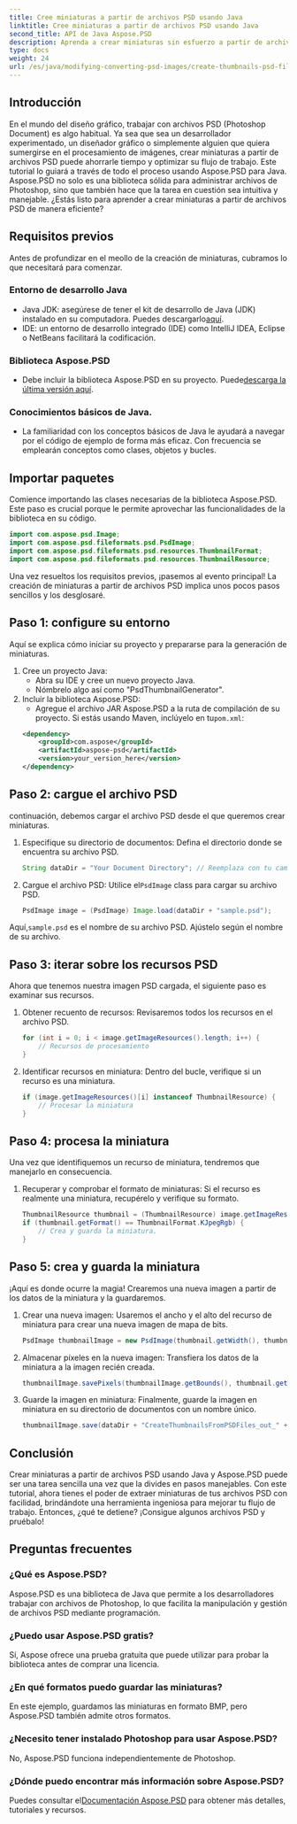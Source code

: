 ```yaml
---
title: Cree miniaturas a partir de archivos PSD usando Java
linktitle: Cree miniaturas a partir de archivos PSD usando Java
second_title: API de Java Aspose.PSD
description: Aprenda a crear miniaturas sin esfuerzo a partir de archivos PSD utilizando Java y Aspose.PSD. Siga nuestra guía paso a paso para un procesamiento de imágenes perfecto.
type: docs
weight: 24
url: /es/java/modifying-converting-psd-images/create-thumbnails-psd-files/
---
```

## Introducción
En el mundo del diseño gráfico, trabajar con archivos PSD (Photoshop Document) es algo habitual. Ya sea que sea un desarrollador experimentado, un diseñador gráfico o simplemente alguien que quiera sumergirse en el procesamiento de imágenes, crear miniaturas a partir de archivos PSD puede ahorrarle tiempo y optimizar su flujo de trabajo. Este tutorial lo guiará a través de todo el proceso usando Aspose.PSD para Java. Aspose.PSD no solo es una biblioteca sólida para administrar archivos de Photoshop, sino que también hace que la tarea en cuestión sea intuitiva y manejable. ¿Estás listo para aprender a crear miniaturas a partir de archivos PSD de manera eficiente?
## Requisitos previos
Antes de profundizar en el meollo de la creación de miniaturas, cubramos lo que necesitará para comenzar.
### Entorno de desarrollo Java
-  Java JDK: asegúrese de tener el kit de desarrollo de Java (JDK) instalado en su computadora. Puedes descargarlo[aquí](https://www.oracle.com/java/technologies/javase-jdk11-downloads.html).
- IDE: un entorno de desarrollo integrado (IDE) como IntelliJ IDEA, Eclipse o NetBeans facilitará la codificación.
### Biblioteca Aspose.PSD
- Debe incluir la biblioteca Aspose.PSD en su proyecto. Puede[descarga la última versión aquí](https://releases.aspose.com/psd/java/).
### Conocimientos básicos de Java.
- La familiaridad con los conceptos básicos de Java le ayudará a navegar por el código de ejemplo de forma más eficaz. Con frecuencia se emplearán conceptos como clases, objetos y bucles.
## Importar paquetes
Comience importando las clases necesarias de la biblioteca Aspose.PSD. Este paso es crucial porque le permite aprovechar las funcionalidades de la biblioteca en su código.
```java
import com.aspose.psd.Image;
import com.aspose.psd.fileformats.psd.PsdImage;
import com.aspose.psd.fileformats.psd.resources.ThumbnailFormat;
import com.aspose.psd.fileformats.psd.resources.ThumbnailResource;
```
Una vez resueltos los requisitos previos, ¡pasemos al evento principal! La creación de miniaturas a partir de archivos PSD implica unos pocos pasos sencillos y los desglosaré.
## Paso 1: configure su entorno
Aquí se explica cómo iniciar su proyecto y prepararse para la generación de miniaturas.
1. Cree un proyecto Java:
   - Abra su IDE y cree un nuevo proyecto Java.
   - Nómbrelo algo así como "PsdThumbnailGenerator".
2. Incluir la biblioteca Aspose.PSD:
   -  Agregue el archivo JAR Aspose.PSD a la ruta de compilación de su proyecto. Si estás usando Maven, inclúyelo en tu`pom.xml`:
     ```xml
     <dependency>
         <groupId>com.aspose</groupId>
         <artifactId>aspose-psd</artifactId>
         <version>your_version_here</version>
     </dependency>
     ```
## Paso 2: cargue el archivo PSD
continuación, debemos cargar el archivo PSD desde el que queremos crear miniaturas. 
1. Especifique su directorio de documentos:
   Defina el directorio donde se encuentra su archivo PSD.
   ```java
   String dataDir = "Your Document Directory"; // Reemplaza con tu camino
   ```
2. Cargue el archivo PSD:
    Utilice el`PsdImage` class para cargar su archivo PSD.
   ```java
   PsdImage image = (PsdImage) Image.load(dataDir + "sample.psd");
   ```
 Aquí,`sample.psd` es el nombre de su archivo PSD. Ajústelo según el nombre de su archivo.
## Paso 3: iterar sobre los recursos PSD
Ahora que tenemos nuestra imagen PSD cargada, el siguiente paso es examinar sus recursos.
1. Obtener recuento de recursos:
   Revisaremos todos los recursos en el archivo PSD.
   ```java
   for (int i = 0; i < image.getImageResources().length; i++) {
       // Recursos de procesamiento
   }
   ```
   
2. Identificar recursos en miniatura:
   Dentro del bucle, verifique si un recurso es una miniatura.
   ```java
   if (image.getImageResources()[i] instanceof ThumbnailResource) {
       // Procesar la miniatura
   }
   ```
## Paso 4: procesa la miniatura
Una vez que identifiquemos un recurso de miniatura, tendremos que manejarlo en consecuencia.
1. Recuperar y comprobar el formato de miniaturas:
   Si el recurso es realmente una miniatura, recupérelo y verifique su formato.
   ```java
   ThumbnailResource thumbnail = (ThumbnailResource) image.getImageResources()[i];
   if (thumbnail.getFormat() == ThumbnailFormat.KJpegRgb) {
       // Crea y guarda la miniatura.
   }
   ```
## Paso 5: crea y guarda la miniatura
¡Aquí es donde ocurre la magia! Crearemos una nueva imagen a partir de los datos de la miniatura y la guardaremos.
1. Crear una nueva imagen:
   Usaremos el ancho y el alto del recurso de miniatura para crear una nueva imagen de mapa de bits.
   ```java
   PsdImage thumbnailImage = new PsdImage(thumbnail.getWidth(), thumbnail.getHeight());
   ```
2. Almacenar píxeles en la nueva imagen:
   Transfiera los datos de la miniatura a la imagen recién creada.
   ```java
   thumbnailImage.savePixels(thumbnailImage.getBounds(), thumbnail.getThumbnailData());
   ```
3. Guarde la imagen en miniatura:
   Finalmente, guarde la imagen en miniatura en su directorio de documentos con un nombre único.
   ```java
   thumbnailImage.save(dataDir + "CreateThumbnailsFromPSDFiles_out_" + i + ".bmp");
   ```

## Conclusión
Crear miniaturas a partir de archivos PSD usando Java y Aspose.PSD puede ser una tarea sencilla una vez que la divides en pasos manejables. Con este tutorial, ahora tienes el poder de extraer miniaturas de tus archivos PSD con facilidad, brindándote una herramienta ingeniosa para mejorar tu flujo de trabajo. Entonces, ¿qué te detiene? ¡Consigue algunos archivos PSD y pruébalo!
## Preguntas frecuentes
### ¿Qué es Aspose.PSD?
Aspose.PSD es una biblioteca de Java que permite a los desarrolladores trabajar con archivos de Photoshop, lo que facilita la manipulación y gestión de archivos PSD mediante programación.
### ¿Puedo usar Aspose.PSD gratis?
Sí, Aspose ofrece una prueba gratuita que puede utilizar para probar la biblioteca antes de comprar una licencia.
### ¿En qué formatos puedo guardar las miniaturas?
En este ejemplo, guardamos las miniaturas en formato BMP, pero Aspose.PSD también admite otros formatos.
### ¿Necesito tener instalado Photoshop para usar Aspose.PSD?
No, Aspose.PSD funciona independientemente de Photoshop.
### ¿Dónde puedo encontrar más información sobre Aspose.PSD?
 Puedes consultar el[Documentación Aspose.PSD](https://reference.aspose.com/psd/java/) para obtener más detalles, tutoriales y recursos.